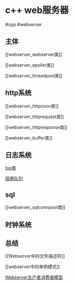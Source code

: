 # c++ web服务器

#cpp #webserver

## 主体

[[webserver_webserver类]]

[[webserver_epoller类]]

[[webserver_threadpool类]]

## http系统

[[webserver_httpconn类]]

[[webserver_httprequest类]]

[[webserver_httpresponse类]]

[[webserver_buffer类]]

## 日志系统

[log类](webserver_log类.md)

[阻塞队列](webserver_blockqueue类.md)

## sql

[[webserver_sqlconnpool类]]

## 时钟系统


## 总结

[[Webserver中的文件描述符]]

[[webserver中的单例模式]]

[Webserver生产者消费者模型](c++_webserver_consumer_producer.md)